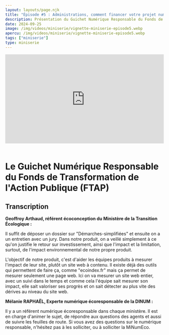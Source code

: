 ```yaml
---
layout: layouts/page.njk
title: "Épisode #5 : Administrations, comment financer votre projet numérique responsable"
description: Présentation du Guichet Numérique Responsable du Fonds de transformation de l'action publique (FTAP)
date: 2024-09-25
image: /img/videos/miniserie/vignette-miniserie-episode5.webp
apercu: /img/videos/miniserie/vignette-miniserie-episode5.webp
tags: ["miniserie"]
type: miniserie
---
```


<!-- intégraton vidéo dailymotion de la chaine de la DINUM EN ATTENTE DU LIEN-->

<div style="position:relative;padding-bottom:56.25%;height:0;overflow:hidden;"> <iframe style="width:100%;height:100%;position:absolute;left:0px;top:0px;overflow:hidden" frameborder="0" type="text/html" src="https://www.dailymotion.com/embed/video/x95qb6c" width="100%" height="100%" allowfullscreen title="Dailymotion Video Player" > </iframe> </div>

</br>

# Le Guichet Numérique Responsable du Fonds de Transformation de l'Action Publique (FTAP)

## Transcription

**Geoffroy Arthaud, référent écoconception du Ministère de la Transition Écologique :**

Il suffit de déposer un dossier sur "Démarches-simplifiées" et ensuite on a un entretien avec un jury. Dans notre produit, on a veillé simplement à ce qu'on justifie le retour sur investissement, ainsi que l'impact et la limitation, surtout, de l'impact environnemental de notre propre produit.

L'objectif de notre produit, c'est d'aider les équipes produits à mesurer l'impact de leur site, plutôt un site web à contenu.
Il existe déjà des outils qui permettent de faire ça, comme "ecoindex.fr" mais ça permet de mesurer seulement une page web. Ici on va mesurer un site web entier, avec un suivi dans le temps et comme cela l'équipe sait mesurer son impact, elle sait valoriser ses progrès et on sait détecter au plus vite des dérives au niveau du site web.

**Mélanie RAPHAËL, Experte numérique écoresponsable de la DINUM :**

Il y a un référent numérique écoresponsable dans chaque ministère. Il est en charge d'animer le sujet, de répondre aux questions des agents et aussi de suivre les feuilles de route. Si vous avez des questions sur le numérique responsable, n'hésitez pas à les solliciter, ou à solliciter la MiNumEco.


